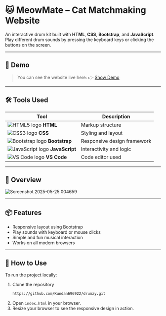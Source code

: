 # 🐱 MeowMate – Cat Matchmaking Website

An interactive drum kit built with **HTML**, **CSS**, **Bootstrap**, and **JavaScript**. Play different drum sounds by pressing the keyboard keys or clicking the buttons on the screen.


---

## 🚀 Demo 

> You can see the website live here: 👉 [Show Demo](https://drumzy.netlify.app/)

---

## 🛠️ Tools Used

| Tool           | Description           |
|----------------|-----------------------|
| ![HTML5 logo](https://img.icons8.com/color/24/html-5.png) **HTML** | Markup structure |
| ![CSS3 logo](https://img.icons8.com/color/24/css3.png) **CSS**   | Styling and layout |
| ![Bootstrap logo](https://img.icons8.com/color/24/bootstrap.png) **Bootstrap** | Responsive design framework |
| ![JavaScript logo](https://img.icons8.com/color/24/javascript--v1.png) **JavaScript** | Interactivity and logic |
| ![VS Code logo](https://img.icons8.com/color/24/visual-studio-code-2019.png) **VS Code** | Code editor used |

---

## 📸 Overview

![Screenshot 2025-05-25 004659](https://github.com/user-attachments/assets/feff1a67-7d5d-487c-9964-f4705e618c64)

---

## 📦 Features

- Responsive layout using Bootstrap
- Play sounds with keyboard or mouse clicks
- Simple and fun musical interaction
- Works on all modern browsers

---

## 🚀 How to Use

To run the project locally:

1. Clone the repository
   ```bash
   https://github.com/Kundan696922/drumzy.git
2. Open `index.html` in your browser.
3. Resize your browser to see the responsive design in action.
